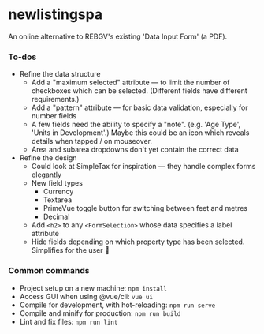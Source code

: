 # newlistingspa

An online alternative to REBGV's existing 'Data Input Form' (a PDF).

### To-dos

* Refine the data structure
  * Add a "maximum selected" attribute — to limit the number of checkboxes which can be selected. (Different fields have different requirements.)
  * Add a "pattern" attribute — for basic data validation, especially for number fields
  * A few fields need the ability to specify a "note". (e.g. 'Age Type', 'Units in Development'.) Maybe this could be an icon which reveals details when tapped / on mouseover.
  * Area and subarea dropdowns don't yet contain the correct data
* Refine the design
  * Could look at SimpleTax for inspiration — they handle complex forms elegantly
  * New field types
    * Currency
    * Textarea
    * PrimeVue toggle button for switching between feet and metres
    * Decimal
  * Add `<h2>` to any `<FormSelection>` whose data specifies a label attribute
  * Hide fields depending on which property type has been selected. Simplifies for the user 🙂

### Common commands

* Project setup on a new machine: `npm install`
* Access GUI when using @vue/cli: `vue ui`
* Compile for development, with hot-reloading: `npm run serve`
* Compile and minify for production: `npm run build`
* Lint and fix files: `npm run lint`


